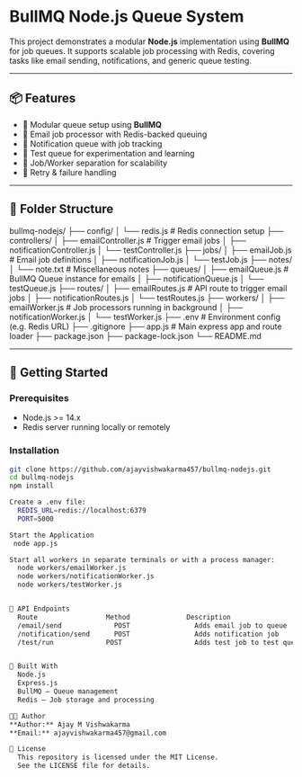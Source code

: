 # BullMQ Node.js Queue System

This project demonstrates a modular **Node.js** implementation using **BullMQ** for job queues. It supports scalable job processing with Redis, covering tasks like email sending, notifications, and generic queue testing.

---

## 📦 Features

- 🎯 Modular queue setup using **BullMQ**
- 📨 Email job processor with Redis-backed queuing
- 🔔 Notification queue with job tracking
- 🧪 Test queue for experimentation and learning
- 🧵 Job/Worker separation for scalability
- 🔄 Retry & failure handling

---

## 📁 Folder Structure

bullmq-nodejs/
├── config/
│ └── redis.js # Redis connection setup
├── controllers/
│ ├── emailController.js # Trigger email jobs
│ ├── notificationController.js
│ └── testController.js
├── jobs/
│ ├── emailJob.js # Email job definitions
│ ├── notificationJob.js
│ └── testJob.js
├── notes/
│ └── note.txt # Miscellaneous notes
├── queues/
│ ├── emailQueue.js # BullMQ Queue instance for emails
│ ├── notificationQueue.js
│ └── testQueue.js
├── routes/
│ ├── emailRoutes.js # API route to trigger email jobs
│ ├── notificationRoutes.js
│ └── testRoutes.js
├── workers/
│ ├── emailWorker.js # Job processors running in background
│ ├── notificationWorker.js
│ └── testWorker.js
├── .env # Environment config (e.g. Redis URL)
├── .gitignore
├── app.js # Main express app and route loader
├── package.json
├── package-lock.json
└── README.md


---

## 🚀 Getting Started

### Prerequisites
- Node.js >= 14.x
- Redis server running locally or remotely

### Installation

```bash
git clone https://github.com/ajayvishwakarma457/bullmq-nodejs.git
cd bullmq-nodejs
npm install

Create a .env file:
  REDIS_URL=redis://localhost:6379
  PORT=5000

Start the Application
 node app.js

Start all workers in separate terminals or with a process manager:
  node workers/emailWorker.js
  node workers/notificationWorker.js
  node workers/testWorker.js


🔀 API Endpoints
  Route	                Method	            Description
  /email/send	          POST	              Adds email job to queue
  /notification/send	  POST	              Adds notification job
  /test/run	            POST	              Adds test job to test queue


🧰 Built With
  Node.js
  Express.js
  BullMQ – Queue management
  Redis – Job storage and processing

🧑‍💻 Author
**Author:** Ajay M Vishwakarma  
**Email:** ajayvishwakarma457@gmail.com

📄 License
  This repository is licensed under the MIT License.
  See the LICENSE file for details.
